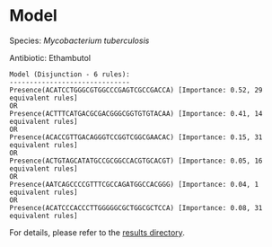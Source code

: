 
# Model

Species: *Mycobacterium tuberculosis*

Antibiotic: Ethambutol

```
Model (Disjunction - 6 rules):
------------------------------
Presence(ACATCCTGGGCGTGGCCCGAGTCGCCGACCA) [Importance: 0.52, 29 equivalent rules]
OR
Presence(ACTTTCATGACGCGACGGGCGGTGTGTACAA) [Importance: 0.41, 14 equivalent rules]
OR
Presence(ACACCGTTGACAGGGTCCGGTCGGCGAACAC) [Importance: 0.15, 31 equivalent rules]
OR
Presence(ACTGTAGCATATGCCGCGGCCACGTGCACGT) [Importance: 0.05, 16 equivalent rules]
OR
Presence(AATCAGCCCCGTTTCGCCAGATGGCCACGGG) [Importance: 0.04, 1 equivalent rules]
OR
Presence(ACATCCCACCCTTGGGGGCGCTGGCGCTCCA) [Importance: 0.08, 31 equivalent rules]

```

For details, please refer to the [results directory](../../../../../results/scm_b/mycobacterium%20tuberculosis/ethambutol/repeat_4/).

